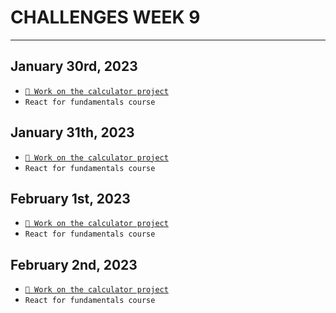 # CHALLENGES WEEK 9
---
## January 30rd, 2023
- [`🧮 Work on the calculator project`](./thisIsProblem.md)
- `React for fundamentals course`

## January 31th, 2023
- [`🧮 Work on the calculator project`](./thisIsProblem.md)
- `React for fundamentals course`

## February 1st, 2023
- [`🧮 Work on the calculator project`](./thisIsProblem.md)
- `React for fundamentals course`


## February 2nd, 2023
- [`🧮 Work on the calculator project`](./thisIsProblem.md)
- `React for fundamentals course`